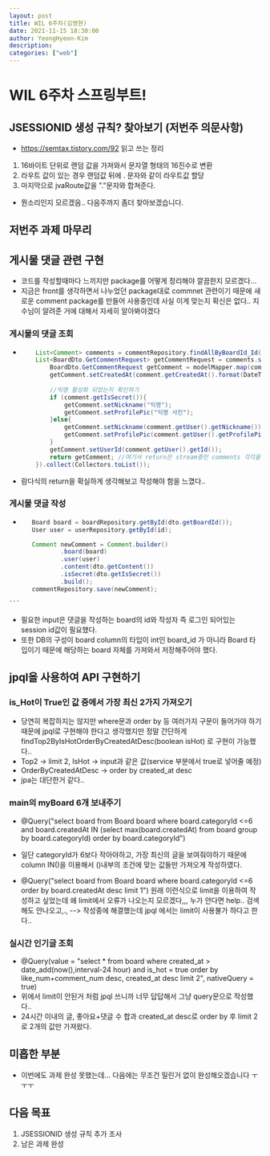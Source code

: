 ```yaml
---
layout: post
title: WIL 6주차(김영현)
date: 2021-11-15 18:30:00
author: YeongHyeon-Kim
description:
categories: ["web"]
---
```


# WIL 6주차 스프링부트!

## JSESSIONID 생성 규칙? 찾아보기 (저번주 의문사항)
-   https://semtax.tistory.com/92 읽고 쓰는 정리
1. 16바이트 단위로 랜덤 값을 가져와서 문자열 형태의 16진수로 변환
2. 라우트 값이 있는 경우 랜덤값 뒤에 . 문자와 같이 라우트값 할당
3. 마지막으로 jvaRoute값을 "."문자와 합쳐준다.
-   뭔소리인지 모르겠음.. 다음주까지 좀더 찾아보겠습니다.

## 저번주 과제 마무리
## 게시물 댓글 관련 구현
-   코드를 작성할때마다 느끼지만 package를 어떻게 정리해야 깔끔한지 모르겠다...
-   지금은 front를 생각하면서 나누었던 package대로 commnet 관련이기 때문에 새로운 comment package를 만들어 사용중인데 사실 이게 맞는지 확신은 없다.. 지수님이 알려준 거에 대해서 자세히 알아봐야겠다
### 게시물의 댓글 조회
-   ```java
        List<Comment> comments = commentRepository.findAllByBoardId_Id(id);
        List<BoardDto.GetCommentRequest> getCommentRequest = comments.stream().map(comment -> {
			BoardDto.GetCommentRequest getComment = modelMapper.map(comment, BoardDto.GetCommentRequest.class); // 받아온 comment는 db에 저장된 그대로 가져오기 때문에 원하는 값만 가져올 수 있게 따로 정리를 해줘야 함. modelMapper.map를 이용하여 미리 지정된 형식 GetCommentRequest 에 맞추어 정리함.
			getComment.setCreatedAt(comment.getCreatedAt().format(DateTimeFormatter.ofPattern("yyMMddHHss"))); // db에는 초 단위까지 저장되지만 그렇게 자세한 정보는 필요없기 때문에 타입을 바꿔줌
			
            //익명 활성화 되었는지 확인하기
            if (comment.getIsSecret()){
				getComment.setNickname("익명");
				getComment.setProfilePic("익명 사진");
			}else{
				getComment.setNickname(comment.getUser().getNickname());
				getComment.setProfilePic(comment.getUser().getProfilePic());
			}
			getComment.setUserId(comment.getUser().getId());
			return getComment; //여기서 return은 stream중인 comments 각각을 return해주는 것
		}).collect(Collectors.toList());
    ```
-   람다식의 return을 확실하게 생각해보고 작성해야 함을 느꼈다..

### 게시물 댓글 작성
-    ```java
        Board board = boardRepository.getById(dto.getBoardId());
		User user = userRepository.getById(id);

		Comment newComment = Comment.builder()
				.board(board)
				.user(user)
				.content(dto.getContent())
				.isSecret(dto.getIsSecret())
				.build();
		commentRepository.save(newComment);
    ```
-   필요한 input은 댓글을 작성하는 board의 id와 작성자 즉 로그인 되어있는 session id값이 필요했다.
-   또한 DB의 구성이 board column의 타입이 int인 board_id 가 아니라 Board 타입이기 때문에 해당하는 board 자체를
    가져와서 저장해주어야 했다.

## jpql을 사용하여 API 구현하기
### is_Hot이 True인 값 중에서 가장 최신 2가지 가져오기
-   당연히 복잡하지는 않지만 where문과 order by 등 여러가지 구문이 들어가야 하기 때문에 jpql로 구현해야 한다고 생각했지만
    정말 간단하게 findTop2ByIsHotOrderByCreatedAtDesc(boolean isHot) 로 구현이 가능했다..
-   Top2 -> limit 2, IsHot -> input과 같은 값(service 부분에서 true로 넣어줄 예정)
-   OrderByCreatedAtDesc -> order by created_at desc 
-   jpa는 대단한거 같다..

### main의 myBoard 6개 보내주기
-   @Query("select board from Board board where board.categoryId <=6 and board.createdAt IN (select max(board.createdAt) from board group by board.categoryId) order by board.categoryId")
-   일단 categoryId가 6보다 작아야하고, 가장 최신의 글을 보여줘야하기 때문에 column IN()을 이용해서 ()내부의 조건에 맞는 값들만 가져오게 작성하였다.

-   @Query("select board from Board board where board.categoryId <=6 order by board.createdAt desc limit 1") 원래 이런식으로 limit을 이용하여 작성하고 싶었는데 왜 limit에서 오류가 나오는지 모르겠다,,, 누가 안다면 help.. 검색해도 안나오고,., --> 작성중에 해결했는데 jpql 에서는 limit이 사용불가 하다고 한다..

### 실시간 인기글 조회
-   @Query(value = "select * from board where created_at > date_add(now(),interval-24 hour) and is_hot = true order by like_num+comment_num desc, created_at desc limit 2", nativeQuery = true)
-   위에서 limit이 안된거 처럼 jpql 쓰니까 너무 답답해서 그냥 query문으로 작성했다..
-   24시간 이내의 글, 좋아요+댓글 수 합과 created_at desc로 order by 후 limit 2로 2개의 값만 가져왔다.


## 미흡한 부분
-   이번에도 과제 완성 못했는데... 다음에는 무조건 밀린거 없이 완성해오겠습니다 ㅜㅜㅜ

## 다음 목표
1. JSESSIONID 생성 규칙 추가 조사
2. 남은 과제 완성
